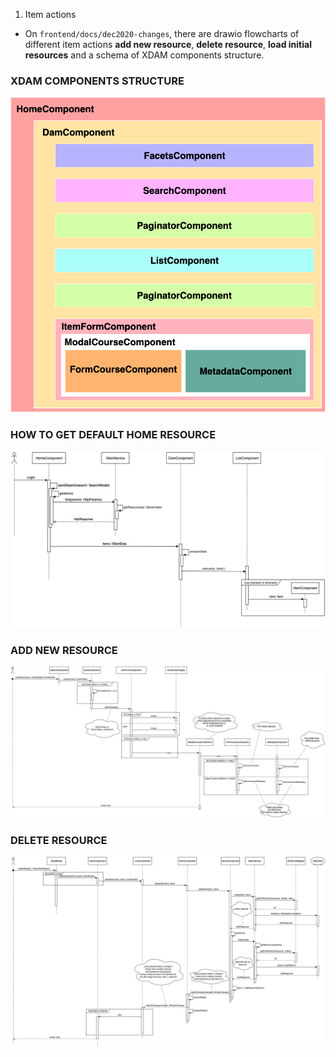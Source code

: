 <ol class="breadcrumb">
    <li>Item actions</li>
</ol>

* On `frontend/docs/dec2020-changes`, there are drawio flowcharts of different item actions **add new resource**, **delete resource**, **load initial resources** and a schema of XDAM components structure.

### XDAM COMPONENTS STRUCTURE

![](https://github.com/XIMDEX/xdam/blob/frontend-v2/frontend/docs/dec2020-changes/App-Components.png)

### HOW TO GET DEFAULT HOME RESOURCE

![](https://github.com/XIMDEX/xdam/blob/frontend-v2/frontend/docs/dec2020-changes/Show-home-resources.png)

### ADD NEW RESOURCE

![](https://github.com/XIMDEX/xdam/blob/frontend-v2/frontend/docs/dec2020-changes/Add-new-resource.png)

### DELETE RESOURCE

![](https://github.com/XIMDEX/xdam/blob/frontend-v2/frontend/docs/dec2020-changes/Delete-resource.png)
